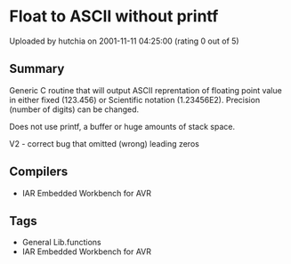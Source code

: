 # Float to ASCII without printf

Uploaded by hutchia on 2001-11-11 04:25:00 (rating 0 out of 5)

## Summary

Generic C routine that will output ASCII reprentation of floating point value in either fixed (123.456) or Scientific notation (1.23456E2). Precision (number of digits) can be changed.


Does not use printf, a buffer or huge amounts of stack space.


V2 - correct bug that omitted (wrong) leading zeros

## Compilers

- IAR Embedded Workbench for AVR

## Tags

- General Lib.functions
- IAR Embedded Workbench for AVR
